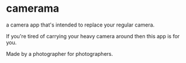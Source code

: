 # camerama
a camera app that's intended to replace your regular camera. 

If you're tired of carrying your heavy camera around then this app is for you. 

Made by a photographer for photographers. 
